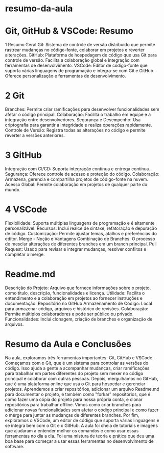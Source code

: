 # resumo-da-aula
 # Git, GitHub & VSCode: Resumo
 
1 Resumo Geral
Git: Sistema de controle de versão distribuído que permite rastrear mudanças no código-fonte, colaborar em projetos e reverter alterações.
GitHub: Plataforma de hospedagem de código que usa Git para controle de versão. Facilita a colaboração global e integração com ferramentas de desenvolvimento.
VSCode: Editor de código-fonte que suporta várias linguagens de programação e integra-se com Git e GitHub. Oferece personalização e ferramentas de desenvolvimento.

# 2 Git 

Branches: Permite criar ramificações para desenvolver funcionalidades sem afetar o código principal.
Colaboração: Facilita o trabalho em equipe e a integração entre desenvolvedores.
Segurança e Desempenho: Usa criptografia para garantir a integridade e realiza operações rapidamente.
Controle de Versão: Registra todas as alterações no código e permite reverter a versões anteriores.

# 3 GitHub
Integração com CI/CD: Suporta integração contínua e entrega contínua.
Segurança: Oferece controle de acesso e proteção do código.
Colaboração: Armazena, gerencia e compartilha projetos de código-fonte na nuvem.
Acesso Global: Permite colaboração em projetos de qualquer parte do mundo.

# 4 VSCode 
Flexibilidade: Suporta múltiplas linguagens de programação e é altamente personalizável.
Recursos: Inclui realce de sintaxe, refatoração e depuração de código.
Customização: Permite ajustar temas, atalhos e preferências do editor.
Merge - Noção e Vantagens
Combinação de Branches: O processo de mesclar alterações de diferentes branches em um branch principal.
Pull Request: Usado para revisar e integrar mudanças, resolver conflitos e completar o merge.
# Readme.md
Descrição do Projeto: Arquivo que fornece informações sobre o projeto, como título, descrição, funcionalidades e licença.
Utilidade: Facilita o entendimento e a colaboração em projetos ao fornecer instruções e documentação.
Repositório no GitHub
Armazenamento de Código: Local para armazenar código, arquivos e histórico de revisões.
Colaboração: Permite múltiplos colaboradores e pode ser público ou privado.
Funcionalidades: Inclui clonagem, criação de branches e organização de arquivos.

 # Resumo da Aula e Conclusões
   Na aula, exploramos três ferramentas importantes: Git, GitHub e VSCode. Começamos com o Git, que é um sistema para controlar as versões do código. Isso ajuda a gente a acompanhar mudanças, criar ramificações para trabalhar em partes diferentes do projeto sem mexer no código principal e colaborar com outras pessoas.
Depois, mergulhamos no GitHub, que é uma plataforma online que usa o Git para hospedar e gerenciar projetos. Aprendemos a criar repositórios, adicionar um arquivo Readme.md para documentar o projeto, e também como "forkar" repositórios, que é como fazer uma cópia do projeto para nossa própria conta, e clonar repositórios para trabalhar offline. Vimos como criar branches para adicionar novas funcionalidades sem afetar o código principal e como fazer o merge para juntar as mudanças de diferentes branches.
Por fim, exploramos o VSCode, um editor de código que suporta várias linguagens e se integra bem com o Git e o GitHub. A aula foi cheia de tutoriais e imagens que ajudaram a entender melhor os comandos e como usar essas ferramentas no dia a dia. Foi uma mistura de teoria e prática que deu uma boa base para começar a usar essas ferramentas no desenvolvimento de software.
